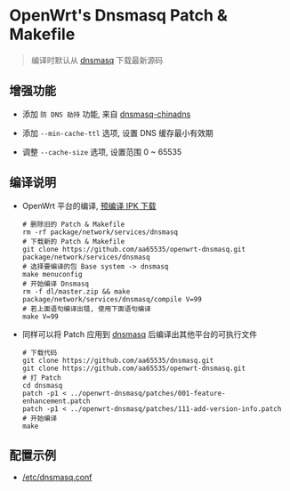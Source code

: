OpenWrt's Dnsmasq Patch & Makefile
===

 > 编译时默认从 [dnsmasq][1] 下载最新源码

增强功能
---

 - 添加 `防 DNS 劫持` 功能, 来自 [dnsmasq-chinadns][2]

 - 添加 `--min-cache-ttl` 选项, 设置 DNS 缓存最小有效期

 - 调整 `--cache-size` 选项, 设置范围 0 ~ 65535

编译说明
---

 - OpenWrt 平台的编译, [预编译 IPK 下载][3]

   ```
   # 删除旧的 Patch & Makefile
   rm -rf package/network/services/dnsmasq
   # 下载新的 Patch & Makefile
   git clone https://github.com/aa65535/openwrt-dnsmasq.git package/network/services/dnsmasq
   # 选择要编译的包 Base system -> dnsmasq
   make menuconfig
   # 开始编译 Dnsmasq
   rm -f dl/master.zip && make package/network/services/dnsmasq/compile V=99
   # 若上面语句编译出错, 使用下面语句编译
   make V=99
   ```

 - 同样可以将 Patch 应用到 [dnsmasq][1] 后编译出其他平台的可执行文件

   ```
   # 下载代码
   git clone https://github.com/aa65535/dnsmasq.git
   git clone https://github.com/aa65535/openwrt-dnsmasq.git
   # 打 Patch
   cd dnsmasq
   patch -p1 < ../openwrt-dnsmasq/patches/001-feature-enhancement.patch
   patch -p1 < ../openwrt-dnsmasq/patches/111-add-version-info.patch
   # 开始编译
   make
   ```

配置示例
---

 - [/etc/dnsmasq.conf][4]


  [1]: https://github.com/aa65535/dnsmasq
  [2]: https://github.com/styx-hy/dnsmasq-chinadns
  [3]: https://sourceforge.net/projects/openwrt-dist/files/dnsmasq/
  [4]: https://github.com/aa65535/openwrt-dnsmasq/blob/master/files/dnsmasq.conf
